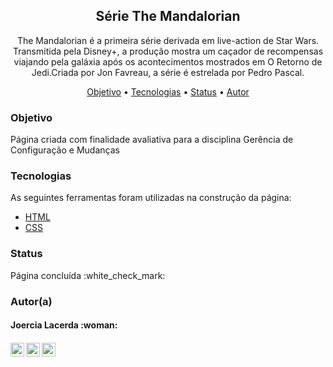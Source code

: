 <h2 align="center">Série The Mandalorian</h2>
<p align="center">The Mandalorian é a primeira série derivada em live-action de Star Wars. Transmitida pela Disney+, a produção mostra um caçador de recompensas viajando pela galáxia após os acontecimentos mostrados em O Retorno de Jedi.Criada por Jon Favreau, a série é estrelada por Pedro Pascal.</p>

<p align="center">
 <a href="#objetivo">Objetivo</a> •
 <a href="#tecnologias">Tecnologias</a> • 
 <a href="#status">Status</a> •
 <a href="#autor">Autor</a>
</p>

### Objetivo

<p>Página criada com finalidade avaliativa para a disciplina Gerência de Configuração e Mudanças</p>

### Tecnologias

As seguintes ferramentas foram utilizadas na construção da página:

- [HTML](http://pt-br.html.net/)
- [CSS](http://pt-br.html.net/tutorials/css/)

### Status

<p>Página concluída :white_check_mark:<p>

### Autor(a)

<h4>Joercia Lacerda  :woman:<h4>

<a target="_blank" href="https://github.com/JoerciaLacerda">
  <img align="left" alt="Github" width="22px" src="https://cdn.jsdelivr.net/npm/simple-icons@v3/icons/github.svg" />

<a target="_blank" href="https://www.linkedin.com/in/joercia-lacerda-b3a61a11b/">
  <img align="left" alt="LinkdeIN" width="22px" src="https://cdn.jsdelivr.net/npm/simple-icons@v3/icons/linkedin.svg" />
  
<a target="_blank" href="mailto:joercia.lacerda@gmail.com">
  <img align="left" alt="Gmail" width="22px" src="https://cdn.jsdelivr.net/npm/simple-icons@v3/icons/gmail.svg" />
